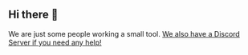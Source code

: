 ## Hi there 👋

We are just some people working a small tool.
[We also have a Discord Server if you need any help!](https://discord.gg/PngRGESH)
